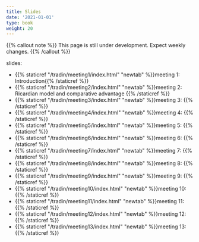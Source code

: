 ```yaml
---
title: Slides
date: '2021-01-01'
type: book
weight: 20
---
```


{{% callout note %}} This page is still under development. Expect weekly changes. {{% /callout %}}

slides:

- {{% staticref "/tradin/meeting1/index.html" "newtab" %}}meeting 1: Introduction{{% /staticref %}}
- {{% staticref "/tradin/meeting2/index.html" "newtab" %}}meeting 2: Ricardian model and comparative advantage {{% /staticref %}}
- {{% staticref "/tradin/meeting3/index.html" "newtab" %}}meeting 3: {{% /staticref %}}
- {{% staticref "/tradin/meeting4/index.html" "newtab" %}}meeting 4: {{% /staticref %}}
- {{% staticref "/tradin/meeting5/index.html" "newtab" %}}meeting 5: {{% /staticref %}}
- {{% staticref "/tradin/meeting6/index.html" "newtab" %}}meeting 6: {{% /staticref %}}
- {{% staticref "/tradin/meeting7/index.html" "newtab" %}}meeting 7: {{% /staticref %}}
- {{% staticref "/tradin/meeting8/index.html" "newtab" %}}meeting 8: {{% /staticref %}}
- {{% staticref "/tradin/meeting9/index.html" "newtab" %}}meeting 9: {{% /staticref %}}
- {{% staticref "/tradin/meeting10/index.html" "newtab" %}}meeting 10: {{% /staticref %}}
- {{% staticref "/tradin/meeting11/index.html" "newtab" %}}meeting 11: {{% /staticref %}}
- {{% staticref "/tradin/meeting12/index.html" "newtab" %}}meeting 12: {{% /staticref %}}
- {{% staticref "/tradin/meeting13/index.html" "newtab" %}}meeting 13: {{% /staticref %}}